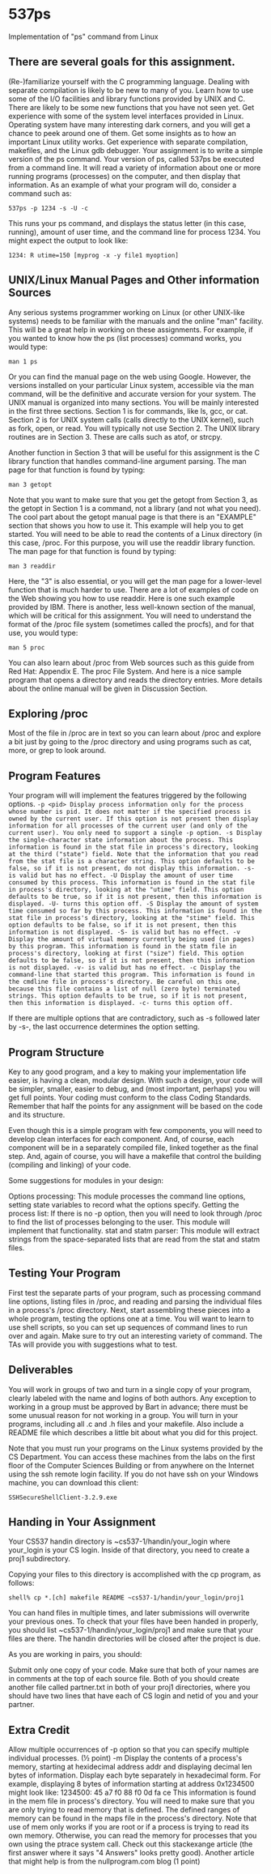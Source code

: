 # 537ps
Implementation of "ps" command from Linux

## There are several goals for this assignment.

(Re-)familiarize yourself with the C programming language. Dealing with separate compilation is likely to be new to many of you.
Learn how to use some of the I/O facilities and library functions provided by UNIX and C. There are likely to be some new functions that you have not seen yet.
Get experience with some of the system level interfaces provided in Linux. Operating system have many interesting dark corners, and you will get a chance to peek around one of them.
Get some insights as to how an important Linux utility works.
Get experience with separate compilation, makefiles, and the Linux gdb debugger.
Your assignment is to write a simple version of the ps command. Your version of ps, called 537ps be executed from a command line. It will read a variety of information about one or more running programs (processes) on the computer, and then display that information. As an example of what your program will do, consider a command such as:

    537ps -p 1234 -s -U -c
    
This runs your ps command, and displays the status letter (in this case, running), amount of user time, and the command line for process 1234. You might expect the output to look like:

    1234: R utime=150 [myprog -x -y file1 myoption]
    
## UNIX/Linux Manual Pages and Other information Sources
Any serious systems programmer working on Linux (or other UNIX-like systems) needs to be familiar with the manuals and the online "man" facility. This will be a great help in working on these assignments. For example, if you wanted to know how the ps (list processes) command works, you would type:

    man 1 ps
    
Or you can find the manual page on the web using Google. However, the versions installed on your particular Linux system, accessible via the man command, will be the definitive and accurate version for your system.
The UNIX manual is organized into many sections. You will be mainly interested in the first three sections. Section 1 is for commands, like ls, gcc, or cat. Section 2 is for UNIX system calls (calls directly to the UNIX kernel), such as fork, open, or read. You will typically not use Section 2. The UNIX library routines are in Section 3. These are calls such as atof, or strcpy.

Another function in Section 3 that will be useful for this assignment is the C library function that handles command-line argument parsing. The man page for that function is found by typing:

    man 3 getopt
   
Note that you want to make sure that you get the getopt from Section 3, as the getopt in Section 1 is a command, not a library (and not what you need). The cool part about the getopt manual page is that there is an "EXAMPLE" section that shows you how to use it. This example will help you to get started.
You will need to be able to read the contents of a Linux directory (in this case, /proc. For this purpose, you will use the readdir library function. The man page for that function is found by typing:

    man 3 readdir
   
Here, the "3" is also essential, or you will get the man page for a lower-level function that is much harder to use. There are a lot of examples of code on the Web showing you how to use readdir. Here is one such example provided by IBM.
There is another, less well-known section of the manual, which will be critical for this assignment. You will need to understand the format of the /proc file system (sometimes called the procfs), and for that use, you would type:

    man 5 proc
   
You can also learn about /proc from Web sources such as this guide from Red Hat: Appendix E. The proc File System. And here is a nice sample program that opens a directory and reads the directory entries.
More details about the online manual will be given in Discussion Section.

## Exploring /proc
Most of the file in /proc are in text so you can learn about /proc and explore a bit just by going to the /proc directory and using programs such as cat, more, or grep to look around.

## Program Features
Your program will will implement the features triggered by the following options.
`-p <pid>
Display process information only for the process whose number is pid. It does not matter if the specified process is owned by the current user. If this option is not present then display information for all processes of the current user (and only of the current user). You only need to support a single -p option.
-s
Display the single-character state information about the process. This information is found in the stat file in process's directory, looking at the third ("state") field. Note that the information that you read from the stat file is a character string. This option defaults to be false, so if it is not present, do not display this information. -s- is valid but has no effect.
-U
Display the amount of user time consumed by this process. This information is found in the stat file in process's directory, looking at the "utime" field. This option defaults to be true, so if it is not present, then this information is displayed. -U- turns this option off.
-S
Display the amount of system time consumed so far by this process. This information is found in the stat file in process's directory, looking at the "stime" field. This option defaults to be false, so if it is not present, then this information is not displayed. -S- is valid but has no effect.
-v
Display the amount of virtual memory currently being used (in pages) by this program. This information is found in the statm file in process's directory, looking at first ("size") field. This option defaults to be false, so if it is not present, then this information is not displayed. -v- is valid but has no effect.
-c
Display the command-line that started this program. This information is found in the cmdline file in process's directory. Be careful on this one, because this file contains a list of null (zero byte) terminated strings. This option defaults to be true, so if it is not present, then this information is displayed. -c- turns this option off.`

If there are multiple options that are contradictory, such as -s followed later by -s-, the last occurrence determines the option setting.

## Program Structure
Key to any good program, and a key to making your implementation life easier, is having a clean, modular design. With such a design, your code will be simpler, smaller, easier to debug, and (most important, perhaps) you will get full points.
Your coding must conform to the class Coding Standards. Remember that half the points for any assignment will be based on the code and its structure.

Even though this is a simple program with few components, you will need to develop clean interfaces for each component. And, of course, each component will be in a separately compiled file, linked together as the final step. And, again of course, you will have a makefile that control the building (compiling and linking) of your code.

Some suggestions for modules in your design:

Options processing: This module processes the command line options, setting state variables to record what the options specify.
Getting the process list: If there is no -p option, then you will need to look through /proc to find the list of processes belonging to the user. This module will implement that functionality.
stat and statm parser: This module will extract strings from the space-separated lists that are read from the stat and statm files.
## Testing Your Program
First test the separate parts of your program, such as processing command line options, listing files in /proc, and reading and parsing the individual files in a process's /proc directory.
Next, start assembling these pieces into a whole program, testing the options one at a time. You will want to learn to use shell scripts, so you can set up sequences of command lines to run over and again. Make sure to try out an interesting variety of command. The TAs will provide you with suggestions what to test.

## Deliverables
You will work in groups of two and turn in a single copy of your program, clearly labeled with the name and logins of both authors. Any exception to working in a group must be approved by Bart in advance; there must be some unusual reason for not working in a group.
You will turn in your programs, including all .c and .h files and your makefile. Also include a README file which describes a little bit about what you did for this project.

Note that you must run your programs on the Linux systems provided by the CS Department. You can access these machines from the labs on the first floor of the Computer Sciences Building or from anywhere on the Internet using the ssh remote login facility. If you do not have ssh on your Windows machine, you can download this client:

    SSHSecureShellClient-3.2.9.exe
    
## Handing in Your Assignment
Your CS537 handin directory is ~cs537-1/handin/your_login where your_login is your CS login. Inside of that directory, you need to create a proj1 subdirectory.

Copying your files to this directory is accomplished with the cp program, as follows:

    shell% cp *.[ch] makefile README ~cs537-1/handin/your_login/proj1
You can hand files in multiple times, and later submissions will overwrite your previous ones. To check that your files have been handed in properly, you should list ~cs537-1/handin/your_login/proj1 and make sure that your files are there. The handin directories will be closed after the project is due.

As you are working in pairs, you should:

Submit only one copy of your code.
Make sure that both of your names are in comments at the top of each source file.
Both of you should create another file called partner.txt in both of your proj1 directories, where you should have two lines that have each of CS login and netid of you and your partner.


## Extra Credit
Allow multiple occurrences of -p option so that you can specify multiple individual processes. (½ point)
-m <addr> <len>
Display the contents of a process's memory, starting at hexidecimal address addr and displaying decimal len bytes of information. Display each byte separately in hexadecimal form. For example, displaying 8 bytes of information starting at address 0x1234500 might look like:
1234500: 45 a7 f0 88 f0 0d fa ce
This information is found in the mem file in process's directory. You will need to make sure that you are only trying to read memory that is defined. The defined ranges of memory can be found in the maps file in the process's directory. Note that use of mem only works if you are root or if a process is trying to read its own memory. Otherwise, you can read the memory for processes that you own using the ptrace system call. Check out this stackexange article (the first answer where it says "4 Answers" looks pretty good). Another article that might help is from the nullprogram.com blog (1 point)
